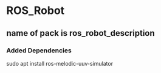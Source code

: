 # ROS_Robot
## name of pack is ros_robot_description

### Added Dependencies
sudo apt install ros-melodic-uuv-simulator
